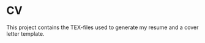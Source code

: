 CV
======

This project contains the TEX-files used to generate my resume and a cover letter template.
